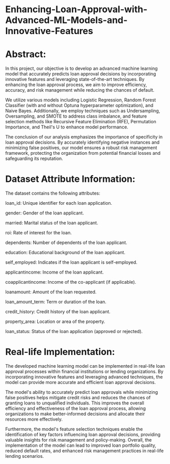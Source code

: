 # Enhancing-Loan-Approval-with-Advanced-ML-Models-and-Innovative-Features

# Abstract:

In this project, our objective is to develop an advanced machine learning model that accurately predicts loan approval decisions by incorporating innovative features and leveraging state-of-the-art techniques. By enhancing the loan approval process, we aim to improve efficiency, accuracy, and risk management while reducing the chances of default.

We utilize various models including Logistic Regression, Random Forest Classifier (with and without Optuna hyperparameter optimization), and Naive Bayes. Additionally, we employ techniques such as Undersampling, Oversampling, and SMOTE to address class imbalance, and feature selection methods like Recursive Feature Elimination (RFE), Permutation Importance, and Theil's U to enhance model performance.

The conclusion of our analysis emphasizes the importance of specificity in loan approval decisions. By accurately identifying negative instances and minimizing false positives, our model ensures a robust risk management framework, protecting the organization from potential financial losses and safeguarding its reputation.


# Dataset Attribute Information:

The dataset contains the following attributes:

loan_id: Unique identifier for each loan application.

gender: Gender of the loan applicant.

married: Marital status of the loan applicant.

roi: Rate of interest for the loan.

dependents: Number of dependents of the loan applicant.

education: Educational background of the loan applicant.

self_employed: Indicates if the loan applicant is self-employed.

applicantincome: Income of the loan applicant.

coapplicantincome: Income of the co-applicant (if applicable).

loanamount: Amount of the loan requested.

loan_amount_term: Term or duration of the loan.

credit_history: Credit history of the loan applicant.

property_area: Location or area of the property.

loan_status: Status of the loan application (approved or rejected).


# Real-life Implementation:

The developed machine learning model can be implemented in real-life loan approval processes within financial institutions or lending organizations. By incorporating innovative features and 
leveraging advanced techniques, the model can provide more accurate and efficient loan approval decisions.

The model's ability to accurately predict loan approvals while minimizing false positives helps mitigate credit risks and reduces the chances of granting loans to unqualified individuals. This improves the overall efficiency and effectiveness of the loan approval process, allowing organizations to make better-informed decisions and allocate their resources more effectively.

Furthermore, the model's feature selection techniques enable the identification of key factors influencing loan approval decisions, providing valuable insights for risk management and policy-making. Overall, the implementation of the model can lead to improved loan portfolio quality, reduced default rates, and enhanced risk management practices in real-life lending scenarios.


